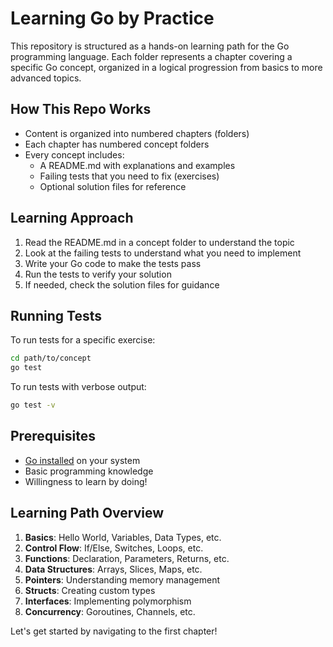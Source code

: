 # Learning Go by Practice

This repository is structured as a hands-on learning path for the Go programming language. Each folder represents a chapter covering a specific Go concept, organized in a logical progression from basics to more advanced topics.

## How This Repo Works

- Content is organized into numbered chapters (folders)
- Each chapter has numbered concept folders
- Every concept includes:
  - A README.md with explanations and examples
  - Failing tests that you need to fix (exercises)
  - Optional solution files for reference

## Learning Approach

1. Read the README.md in a concept folder to understand the topic
2. Look at the failing tests to understand what you need to implement
3. Write your Go code to make the tests pass
4. Run the tests to verify your solution
5. If needed, check the solution files for guidance

## Running Tests

To run tests for a specific exercise:

```bash
cd path/to/concept
go test
```

To run tests with verbose output:

```bash
go test -v
```

## Prerequisites

- [Go installed](https://golang.org/doc/install) on your system
- Basic programming knowledge
- Willingness to learn by doing!

## Learning Path Overview

1. **Basics**: Hello World, Variables, Data Types, etc.
2. **Control Flow**: If/Else, Switches, Loops, etc.
3. **Functions**: Declaration, Parameters, Returns, etc.
4. **Data Structures**: Arrays, Slices, Maps, etc.
5. **Pointers**: Understanding memory management
6. **Structs**: Creating custom types
7. **Interfaces**: Implementing polymorphism
8. **Concurrency**: Goroutines, Channels, etc.

Let's get started by navigating to the first chapter! 